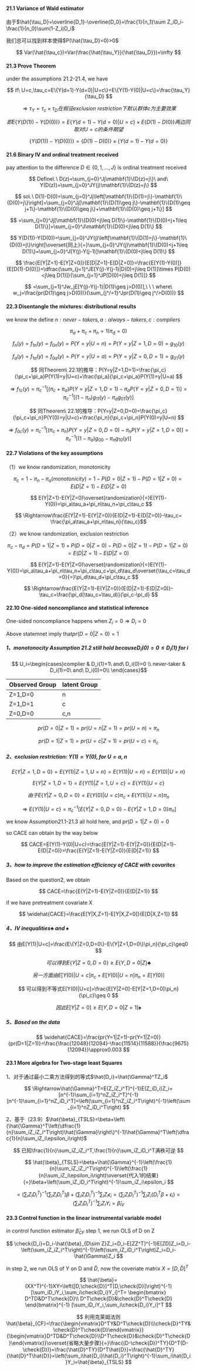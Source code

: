#### 21.1 Variance of Wald estimator

由于$\hat{\tau_D}=\overline{D_1}-\overline{D_0}=\frac{1}{n_1}\sum Z_iD_i-\frac{1}{n_0}\sum(1-Z_i)D_i$

我们总可以找到样本使得$P(\hat{\tau_D}=0)>0$

$$
Var(\hat{\tau_c})=Var(\frac{\hat{\tau_Y}}{\hat{\tau_D}})=\infty
$$

#### 21.3 Prove Theorem

under the assumptions 21.2-21.4, we have

$$
if\ U=c,\tau_c=E\{Y(d=1)-Y(d=0)|U=c\}=E\{Y(1)-Y(0)|U=c\}=\frac{\tau_Y}{\tau_D}
$$

$$
\Rightarrow \tau_Y=\tau_c\times\tau_D在假设exclusion\ restriction下默认群体c为主要效果
$$

$$
即E\{Y(D(1))-Y(D(0))\}=E\{Y(d=1)-Y(d=0)|U=c\}\times E\{D(1)-D(0)\}两边同取对U=c的条件期望
$$

$$
\{Y(D(1))-Y(D(0))\}=\{D(1)-D(0)\}\times\{Y(d=1)-Y(d=0)\}
$$

#### 21.6 Binary IV and ordinal treatment received

pay attention to the difference $D\in\{0,1,...,J\}$ is ordinal treatment received

$$
Define\ \ D(z)=\sum_{j=0}^Jj\mathbf{1}\{D(z)=j\}\ and\ Y(D(z))=\sum_{j=0}^JY(j)\mathbf{1}\{D(z)=j\}
$$

$$
so\ \ D(1)-D(0)=\sum_{j=0}^Jj\left[\mathbf{1}\{D(1)=j\}-\mathbf{1}\{D(0)=j\}\right]=\sum_{j=0}^Jj[\mathbf{1}\{D(1)\geq j\}-\mathbf{1}\{D(1)\geq j+1\}-\mathbf{1}\{D(0)\geq j\}+\mathbf{1}\{D(0)\geq j+1\}]
$$

$$
=\sum_{j=0}^Jj[\mathbf{1}\{D(0)<j\leq D(1)\}-\mathbf{1}\{D(0)<j+1\leq D(1)\}]=\sum_{j=0}^J\mathbf{1}\{D(0)<j\leq D(1)\}
$$

$$
Y(D(1))-Y(D(0))=\sum_{j=0}^JY(j)\left[\mathbf{1}\{D(1)=j\}-\mathbf{1}\{D(0)=j\}\right]\overset{同上}{=}\sum_{j=0}^JY(j)\mathbf{1}\{D(0)<j+1\leq D(1)\}=\sum_{j=0}^J[Y(j)-Y(j-1)]\mathbf{1}\{D(0)<j\leq D(1)\}
$$

$$
\frac{E[Y|Z=1]-E[Y|Z=0]}{E[D|Z=1]-E[D|Z=0]}=\frac{E[Y(1)-Y(0)]}{E[D(1)-D(0)]}=\dfrac{\sum_{j=1}^JE[Y(j)-Y(j-1)|D(0)<j\leq D(1)]\times P[D(0)<j\leq D(1)]}{\sum_{j=1}^JP[D(0)<j\leq D(1)]}
$$

$$
=\sum_{j=1}^Jw_jE[Y(j)-Y(j-1)|D(1)\geq j>D(0)],\ \ \ where\ w_j=\frac{pr(D(1)\geq j>D(0))}{\sum_{j^/=1}^Jpr(D(1)\geq j^/>D(0))}
$$

#### 22.3 Disentangle the mixtures: distributional results

we know the define $n:never-takers,a:always-takers,c:compliers$

$$
\pi_a+\pi_c+\pi_n=1(\pi_d=0)
$$

$$
f_n(y)=f_{1n}(y)=f_{0n}(y)=P(Y=y|U=n)=P(Y=y|Z=1,D=0)=g_{10}(y)
$$

$$
f_a(y)=f_{1a}(y)=f_{0a}(y)=P(Y=y|U=a)=P(Y=y|Z=0,D=1)=g_{01}(y)
$$

$$
同Theorem\ 22.1的推导：P(Y=y|Z=1,D=1)=\frac{\pi_c}{\pi_c+\pi_a}P(Y(1)=y|U=c)+\frac{\pi_a}{\pi_c+\pi_a}P(Y(1)=y|U=a)
$$

$$
\Rightarrow f_{1c}(y)=\pi_c^{-1}[(\pi_c+\pi_a)P(Y=y|Z=1,D=1)-\pi_aP(Y=y|Z=0,D=1)]=\pi_c^{-1}[(1-\pi_n)g_{11}(y)-\pi_ag_{01}(y)]
$$

$$
同Theorem\ 22.1的推导：P(Y=y|Z=0,D=0)=\frac{\pi_c}{\pi_c+\pi_n}P(Y(0)=y|U=c)+\frac{\pi_n}{\pi_c+\pi_n}P(Y(0)=y|U=n)
$$

$$
\Rightarrow f_{0c}(y)=\pi_c^{-1}[(\pi_c+\pi_n)P(Y=y|Z=0,D=0)-\pi_nP(Y=y|Z=1,D=0)]=\pi_c^{-1}[(1-\pi_a)g_{00}-\pi_ng_{10}(y)]
$$

#### 22.7 Violations of the key assumptions

（1）we know randomization, monotonicity

$$
\pi_c=1-\pi_n-\pi_a(monotonicity)=1-P(D=0|Z=1)-P(D=1|Z=0)=E(D|Z=1)-E(D|Z=0)
$$

$$
E(Y|Z=1)-E(Y|Z=0)\overset{randomization}{=}E(Y(1)-Y(0))=\pi_a\tau_a+\pi_n\tau_n+\pi_c\tau_c
$$

$$
\Rightarrow\frac{E(Y|Z=1)-E(Y|Z=0)}{E(D|Z=1)-E(D|Z=0)}-\tau_c=
\frac{\pi_a\tau_a+\pi_n\tau_n}{\tau_c}$$

（2）we know randomization, exclusion restriction

$$
\pi_c-\pi_d=P(D=1|Z=1)+P(D=0|Z=0)-P(D=0|Z=1)-P(D=1|Z=0)=E(D|Z=1)-E(D|Z=0)
$$

$$
E(Y|Z=1)-E(Y|Z=0)\overset{randomization}{=}E(Y(1)-Y(0))=\pi_a\tau_a+\pi_n\tau_n+\pi_c\tau_c+\pi_d\tau_d\overset{\tau_c=\tau_d=0}{=}\pi_d\tau_d+\pi_c\tau_c
$$

$$
\Rightarrow\frac{E(Y|Z=1)-E(Y|Z=0)}{E(D|Z=1)-E(D|Z=0)}-\tau_c=\frac{\pi_d(\tau_c+\tau_d)}{\pi_c-\pi_d}
$$

#### 22.10 One-sided noncompliance and statistical inference

One-sided noncompliance happens when $Z_i=0\Longrightarrow D_i=0$

Above statemnet imply that$pr(D=0|Z=0)=1$

##### 1、monotonocity Assumption 21.2 still hold because$D_i(0)=0\leq D_i(1)\ for\ i$

$$ U_i=\begin{cases}complier & D_i(1)=1\ and\ D_i(0)=0 \\
never-taker & D_i(1)=0\ and\ D_i(0)=0\\
\end{cases}$$

| Observed Group | latent Group |
|----------------|--------------|
| Z=1,D=0        | n            |
| Z=1,D=1        | c            |
| Z=0,D=0        | c,n          |

$$
pr(D=0|Z=1)=pr(U=n|Z=1)=pr(U=n)=\pi_n
$$

$$
pr(D=1|Z=1)=pr(U=c|Z=1)=pr(U=c)=\pi_c
$$

##### 2、exclusion restriction: $Y(1)=Y(0),for\ U=a,n$

$$
E\{Y|Z=1,D=0\}=E\{Y(1)|Z=1,U=n\}=E\{Y(1)|U=n\}=E\{Y(0)|U=n\}$$

$$
E\{Y|Z=1,D=1\}=E\{Y(1)|Z=1,U=c\}=E\{Y(1)|U=c\}
$$

$$
由于E\{Y|Z=0,D=0\}=E\{Y(0)|U=c\}\pi_c+E\{Y(1)|U=n\}\pi_n$$

$$
\Rightarrow E\{Y(1)|U=c\}=\pi_c^{-1}[E\{Y|Z=0,D=0\}-E\{Y|Z=1,D=0\}\pi_n]
$$

we know Assumption21.1-21.3 all hold here, and $pr(D=1|Z=0)=0$

so CACE can obtain by the way below

$$
CACE=E(Y(1)-Y(0)|U=c)=\frac{E(Y|Z=1)-E(Y|Z=0)}{E(D|Z=1)-E(D|Z=0)}=\frac{E(Y|Z=1)-E(Y|Z=0)}{E(D|Z=1)}
$$

##### 3、how to improve the estimation efficiency of CACE with covarites

Based on the question2, we obtain

$$
CACE=\frac{E(Y|Z=1)-E(Y|Z=0)}{E(D|Z=1)}
$$

if we have pretreatment covariate X

$$
\widehat{CACE}=\frac{E[Y|X,Z=1]-E[Y|X,Z=0]}{E[D|X,Z=1]}
$$

##### 4、IV inequalities$\clubsuit\ and\ \spadesuit$

$$
由E[Y(1)|U=c]=\frac{E\{Y|Z=0,D=0\}-E\{Y|Z=1,D=0\}\pi_n}{\pi_c}\geq0
$$

$$
可以得到E\{Y|Z=0,D=0\}\geq E\{Y,D=0|Z\}\clubsuit
$$

$$
另一方面由E[Y(0)|U=c]\pi_c+E[Y(0)|U=n]\pi_n=E[Y(0)]
$$

$$
可以得到不等式E[Y(0)|U=c]=\frac{E[Y|Z=0]-E[Y|Z=1,D=0]\pi_n}{\pi_c}\geq 0
$$

$$
因此E[Y|Z=0]\geq E[Y,D=0|Z=1]\spadesuit
$$

##### 5、Based on the data

$$
\widehat{CACE}=\frac{pr(Y=1|Z=1)-pr(Y=1|Z=0)}{pr(D=1|Z=1)}=\frac{\frac{12048}{12094}-\frac{11514}{11588}}{\frac{9675}{12094}}\approx0.003
$$

#### 23.1 More algebra for Two-stage least Squares

1、对于通过最小二乘方法得到的等式$\hat{D_i}=\hat{\Gamma}^TZ_i$

$$
\Rightarrow\hat{\Gamma}^T=E(Z_iZ_i^T)^{-1}E(Z_iD_i)Z_i=[n^{-1}\sum_{i=1}^nZ_iZ_i^T]^{-1}[n^{-1}\sum_{i=1}^nZ_iD_i^T]=\left(\sum_{i=1}^nZ_iZ_i^T\right)^{-1}\left(\sum_{i=1}^nZ_iD_i^T\right)
$$

2、基于（23.9）$\hat{\beta}_{TSLS}=\beta+\left\{\hat{\Gamma}^T\left(\dfrac{1}{n}\sum_iZ_iZ_i^T\right)\hat{\Gamma}\right\}^{-1}\hat{\Gamma}^T\left(\dfrac{1}{n}\sum_iZ_i\epsilon_i\right)$

$$
已知\frac{1}{n}\sum_iZ_iZ_i^T,\frac{1}{n}\sum_iZ_iD_i^T满秩可逆
$$

$$
\hat{\beta}_{TSLS}=\beta+\hat{\Gamma}^{-1}\left(\frac{1}{n}\sum_iZ_iZ_i^T\right)^{-1}\left(\frac{1}{n}\sum_iZ_i\epsilon_i\right)\overset{代入1的结果}{=}\beta+\left(\sum_iZ_iD_i^T\right)^{-1}\sum_iZ_i\epsilon_i
$$

$$
=\left(\sum_iZ_iD_i^T\right)^{-1}\left(\sum_iZ_iD_i^T\right)\beta+\left(\sum_iZ_iD_i^T\right)^{-1}\sum_iZ_i\epsilon_i=\left(\sum_iZ_iD_i^T\right)^{-1}\sum_iZ_i(D_i^T\beta+\epsilon_i)=\left(\sum_iZ_iD_i^T\right)^{-1}\sum_iZ_iY_i=\hat{\beta}_{IV}
$$

#### 23.3 Control function in the linear instrumental variable model

in control function estimator $\hat{\beta}_{CF}$ step 1, we run OLS of D on Z

$$
\check{D_i}=D_i-\hat{\beta}_{D\sim Z}Z_i=D_i-E[ZZ^T]^{-1}E[ZD]Z_i=D_i-\left(\sum_iZ_iZ_i^T\right)^{-1}\left(\sum_iZ_iD_i^T\right)Z_i=D_i-\hat{\Gamma}Z_i
$$

in step 2, we run OLS of Y on D and $\check{D}$, now the coveriate matrix $X=[D,\check{D}]^T$

$$
\hat{\beta}=(XX^T)^{-1}XY=\left([D,\check{D}]^T[D,\check{D}]\right)^{-1}[\sum_iD_iY_i,\sum_i\check{D_i}Y_i]^T=
\begin{bmatrix}
D^TD&D^T\check{D}\\
D^T\check{D}&\check{D}^T\check{D}
\end{bmatrix}^{-1}
[\sum_iD_iY_i,\sum_i\check{D_i}Y_i]^T
$$

$$
利用克莱姆法则\hat{\beta}_{CF}=\frac{\begin{vmatrix}D^TY&D^T\check{D}\\\check{D}^TY&\check{D}^T\check{D}\end{vmatrix}}{\begin{vmatrix}D^TD&D^T\check{D}\\D^T\check{D}&\check{D}^T\check{D}\end{vmatrix}}\overset{省略大量步骤}{=}\frac{(D-\check{D})^TY}{D^T(D-\check{D})}=\frac{\hat{D}^TY}{D^T\hat{D}}=\frac{\hat{D}^TY}{\hat{D}^T\hat{D}}=\left(\sum_i\hat{D_i}\hat{D_i}^T\right)^{-1}\sum_i\hat{D_i}Y_i=\hat{\beta}_{TSLS}
$$
